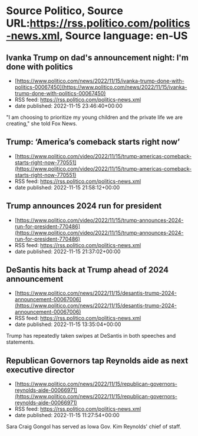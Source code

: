# Source Politico, Source URL:https://rss.politico.com/politics-news.xml, Source language: en-US

## Ivanka Trump on dad's announcement night: I'm done with politics
 - [https://www.politico.com/news/2022/11/15/ivanka-trump-done-with-politics-00067450](https://www.politico.com/news/2022/11/15/ivanka-trump-done-with-politics-00067450)
 - RSS feed: https://rss.politico.com/politics-news.xml
 - date published: 2022-11-15 23:46:40+00:00

"I am choosing to prioritize my young children and the private life we are creating," she told Fox News.

## Trump: ‘America’s comeback starts right now’
 - [https://www.politico.com/video/2022/11/15/trump-americas-comeback-starts-right-now-770551](https://www.politico.com/video/2022/11/15/trump-americas-comeback-starts-right-now-770551)
 - RSS feed: https://rss.politico.com/politics-news.xml
 - date published: 2022-11-15 21:58:12+00:00



## Trump announces 2024 run for president
 - [https://www.politico.com/video/2022/11/15/trump-announces-2024-run-for-president-770486](https://www.politico.com/video/2022/11/15/trump-announces-2024-run-for-president-770486)
 - RSS feed: https://rss.politico.com/politics-news.xml
 - date published: 2022-11-15 21:37:02+00:00



## DeSantis hits back at Trump ahead of 2024 announcement
 - [https://www.politico.com/news/2022/11/15/desantis-trump-2024-announcement-00067006](https://www.politico.com/news/2022/11/15/desantis-trump-2024-announcement-00067006)
 - RSS feed: https://rss.politico.com/politics-news.xml
 - date published: 2022-11-15 13:35:04+00:00

Trump has repeatedly taken swipes at DeSantis in both speeches and statements.

## Republican Governors tap Reynolds aide as next executive director
 - [https://www.politico.com/news/2022/11/15/republican-governors-reynolds-aide-00066971](https://www.politico.com/news/2022/11/15/republican-governors-reynolds-aide-00066971)
 - RSS feed: https://rss.politico.com/politics-news.xml
 - date published: 2022-11-15 11:27:54+00:00

Sara Craig Gongol has served as Iowa Gov. Kim Reynolds' chief of staff.
